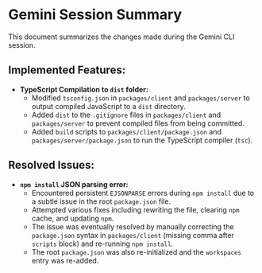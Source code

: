 # Gemini Session Summary

This document summarizes the changes made during the Gemini CLI session.

## Implemented Features:

- **TypeScript Compilation to `dist` folder:**
    - Modified `tsconfig.json` in `packages/client` and `packages/server` to output compiled JavaScript to a `dist` directory.
    - Added `dist` to the `.gitignore` files in `packages/client` and `packages/server` to prevent compiled files from being committed.
    - Added `build` scripts to `packages/client/package.json` and `packages/server/package.json` to run the TypeScript compiler (`tsc`).

## Resolved Issues:

- **`npm install` JSON parsing error:**
    - Encountered persistent `EJSONPARSE` errors during `npm install` due to a subtle issue in the root `package.json` file.
    - Attempted various fixes including rewriting the file, clearing `npm` cache, and updating `npm`.
    - The issue was eventually resolved by manually correcting the `package.json` syntax in `packages/client` (missing comma after `scripts` block) and re-running `npm install`.
    - The root `package.json` was also re-initialized and the `workspaces` entry was re-added.
